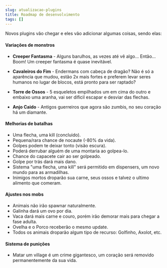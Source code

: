 ```yaml
---
slug: atualizacao-plugins
title: Roadmap de desenvolvimento
tags: []
---
```


Novos plugins vão chegar e eles vão adicionar algumas coisas, sendo elas:

#### Variações de monstros

- **Creeper Fantasma** - Alguns barulhos, as vezes até vê algo... Então... Boom! Um creeper
  fantasma é quase inevitável.


- **Cavaleiros do Fim** - Endermans com cabeça de dragão? Não é só a aparência que mudou, estão 2x
  mais fortes e preferem levar seres humanos no lugar de blocos, está pronto para ser raptado?


- **Torre de Ossos** - 5 esqueletos empilhados um em cima do outro e embaixo uma aranha, vai ser
  dificil escapar e desviar das flechas.


- **Anjo Caido** - Antigos guerreiros que agora são zumbis, no seu coração há um diamante.

#### Melhorias de batalhas

- Uma flecha, uma kill (concluido).
- Pequena/rara chance de nocaute (-80% da vida).
- Golpes podem te deixar tonto (visão escura).
- Poderá derrubar alguém de uma montaria ao golpea-lo.
- Chance do capacete cair ao ser golpeado.
- Golpe por trás dará mais dano.
- Sistema "uma flecha, uma kill" será permitido em dispensers, um novo mundo para as
  armadilhas.
- Inimigos mortos droparão sua carne, seus ossos e talvez o ultimo alimento que comeram.

#### Ajustes nos mobs

- Animais não irão spawnar naturalmente.
- Galinha dará um ovo por dia.
- Vaca dará mais carne e couro, porém irão demorar mais para chegar a fase adulta.
- Ovelha e o Porco receberão o mesmo update.
- Todos os animais droparão algum tipo de recurso: Golfinho, Axolot, etc.

#### Sistema de punições

- Matar um village é um crime gigantesco, um coração será removido permanentemente da sua vida.